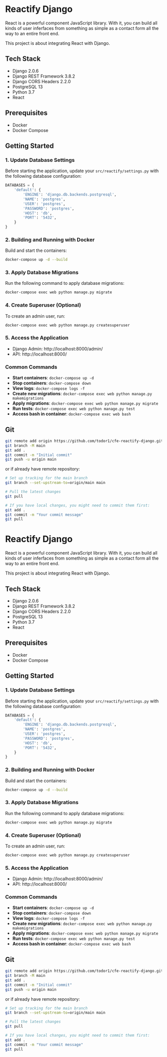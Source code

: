 # Reactify Django

React is a powerful component JavaScript library. With it, you can build all kinds of user inferfaces from something as simple as a contact form all the way to an entire front end.

This project is about integrating React with Django.

## Tech Stack
- Django 2.0.6
- Django REST Framework 3.8.2
- Django CORS Headers 2.2.0
- PostgreSQL 13
- Python 3.7
- React

## Prerequisites
- Docker
- Docker Compose

## Getting Started

### 1. Update Database Settings

Before starting the application, update your `src/reactify/settings.py` with the following database configuration:

```python
DATABASES = {
    'default': {
        'ENGINE': 'django.db.backends.postgresql',
        'NAME': 'postgres',
        'USER': 'postgres',
        'PASSWORD': 'postgres',
        'HOST': 'db',
        'PORT': '5432',
    }
}
```

### 2. Building and Running with Docker

Build and start the containers:

```bash
docker-compose up -d --build
```

### 3. Apply Database Migrations

Run the following command to apply database migrations:

```bash
docker-compose exec web python manage.py migrate
```

### 4. Create Superuser (Optional)

To create an admin user, run:

```bash
docker-compose exec web python manage.py createsuperuser
```

### 5. Access the Application

- Django Admin: http://localhost:8000/admin/
- API: http://localhost:8000/

### Common Commands

- **Start containers**: `docker-compose up -d`
- **Stop containers**: `docker-compose down`
- **View logs**: `docker-compose logs -f`
- **Create new migrations**: `docker-compose exec web python manage.py makemigrations`
- **Apply migrations**: `docker-compose exec web python manage.py migrate`
- **Run tests**: `docker-compose exec web python manage.py test`
- **Access bash in container**: `docker-compose exec web bash`

## Git 

```bash
git remote add origin https://github.com/todor1/cfe-reactify-django.git
git branch -M main
git add .
git commit -m "Initial commit"
git push -u origin main
```


or if already have remote repository:
```bash
# Set up tracking for the main branch
git branch --set-upstream-to=origin/main main

# Pull the latest changes
git pull

# If you have local changes, you might need to commit them first:
git add .
git commit -m "Your commit message"
git pull
```

# Reactify Django

React is a powerful component JavaScript library. With it, you can build all kinds of user inferfaces from something as simple as a contact form all the way to an entire front end.

This project is about integrating React with Django.

## Tech Stack
- Django 2.0.6
- Django REST Framework 3.8.2
- Django CORS Headers 2.2.0
- PostgreSQL 13
- Python 3.7
- React

## Prerequisites
- Docker
- Docker Compose

## Getting Started

### 1. Update Database Settings

Before starting the application, update your `src/reactify/settings.py` with the following database configuration:

```python
DATABASES = {
    'default': {
        'ENGINE': 'django.db.backends.postgresql',
        'NAME': 'postgres',
        'USER': 'postgres',
        'PASSWORD': 'postgres',
        'HOST': 'db',
        'PORT': '5432',
    }
}
```

### 2. Building and Running with Docker

Build and start the containers:

```bash
docker-compose up -d --build
```

### 3. Apply Database Migrations

Run the following command to apply database migrations:

```bash
docker-compose exec web python manage.py migrate
```

### 4. Create Superuser (Optional)

To create an admin user, run:

```bash
docker-compose exec web python manage.py createsuperuser
```

### 5. Access the Application

- Django Admin: http://localhost:8000/admin/
- API: http://localhost:8000/

### Common Commands

- **Start containers**: `docker-compose up -d`
- **Stop containers**: `docker-compose down`
- **View logs**: `docker-compose logs -f`
- **Create new migrations**: `docker-compose exec web python manage.py makemigrations`
- **Apply migrations**: `docker-compose exec web python manage.py migrate`
- **Run tests**: `docker-compose exec web python manage.py test`
- **Access bash in container**: `docker-compose exec web bash`

## Git 

```bash
git remote add origin https://github.com/todor1/cfe-reactify-django.git
git branch -M main
git add .
git commit -m "Initial commit"
git push -u origin main
```

or if already have remote repository:
```bash
# Set up tracking for the main branch
git branch --set-upstream-to=origin/main main

# Pull the latest changes
git pull

# If you have local changes, you might need to commit them first:
git add .
git commit -m "Your commit message"
git pull
```